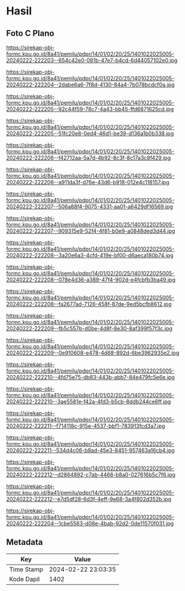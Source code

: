 # Hasil

## Foto C Plano

https://sirekap-obj-formc.kpu.go.id/8a41/pemilu/pdpr/14/01/02/20/25/1401022025005-20240222-222203--654c42e0-081b-47e7-b4cd-6d44057102e0.jpg

https://sirekap-obj-formc.kpu.go.id/8a41/pemilu/pdpr/14/01/02/20/25/1401022025005-20240222-222204--2dabe6a6-7f8d-4130-84a4-7b078bcdcf0a.jpg

https://sirekap-obj-formc.kpu.go.id/8a41/pemilu/pdpr/14/01/02/20/25/1401022025005-20240222-222205--92c44f59-78c7-4a43-bb45-ffd6871625cd.jpg

https://sirekap-obj-formc.kpu.go.id/8a41/pemilu/pdpr/14/01/02/20/25/1401022025005-20240222-222205--51fc20e8-0ed4-46d1-be39-d136a1b0b338.jpg

https://sirekap-obj-formc.kpu.go.id/8a41/pemilu/pdpr/14/01/02/20/25/1401022025005-20240222-222206--f42712aa-5a7d-4b92-8c3f-8c17a3c8f429.jpg

https://sirekap-obj-formc.kpu.go.id/8a41/pemilu/pdpr/14/01/02/20/25/1401022025005-20240222-222206--a911da3f-d76e-43d6-b918-012e4c118157.jpg

https://sirekap-obj-formc.kpu.go.id/8a41/pemilu/pdpr/14/01/02/20/25/1401022025005-20240222-222207--506a88f4-9075-4331-aa01-a6429df16569.jpg

https://sirekap-obj-formc.kpu.go.id/8a41/pemilu/pdpr/14/01/02/20/25/1401022025005-20240222-222207--909315e9-52f4-4f81-b0e9-a0848ded3d44.jpg

https://sirekap-obj-formc.kpu.go.id/8a41/pemilu/pdpr/14/01/02/20/25/1401022025005-20240222-222208--3a20e6a3-4cfd-419e-bf00-d6aeca180b74.jpg

https://sirekap-obj-formc.kpu.go.id/8a41/pemilu/pdpr/14/01/02/20/25/1401022025005-20240222-222208--078e4d36-a389-47f4-902d-e4fcbfb3ba49.jpg

https://sirekap-obj-formc.kpu.go.id/8a41/pemilu/pdpr/14/01/02/20/25/1401022025005-20240222-222208--fa2677ad-7126-458f-87de-9ed5bcfb8612.jpg

https://sirekap-obj-formc.kpu.go.id/8a41/pemilu/pdpr/14/01/02/20/25/1401022025005-20240222-222209--fb5c557b-d0be-4d8f-8e30-8af399f57f3c.jpg

https://sirekap-obj-formc.kpu.go.id/8a41/pemilu/pdpr/14/01/02/20/25/1401022025005-20240222-222209--0e910608-e478-4d68-892d-6be3962935e2.jpg

https://sirekap-obj-formc.kpu.go.id/8a41/pemilu/pdpr/14/01/02/20/25/1401022025005-20240222-222210--4fd75e75-db83-443b-abb7-84e479fc5e6e.jpg

https://sirekap-obj-formc.kpu.go.id/8a41/pemilu/pdpr/14/01/02/20/25/1401022025005-20240222-222210--3ae5581e-f42a-4fd3-b5cb-8ddb244ce6ff.jpg

https://sirekap-obj-formc.kpu.go.id/8a41/pemilu/pdpr/14/01/02/20/25/1401022025005-20240222-222211--f714118c-915e-4537-bbf1-783913fcd3a7.jpg

https://sirekap-obj-formc.kpu.go.id/8a41/pemilu/pdpr/14/01/02/20/25/1401022025005-20240222-222211--534d4c06-b8ad-45e3-8451-957463a16cb4.jpg

https://sirekap-obj-formc.kpu.go.id/8a41/pemilu/pdpr/14/01/02/20/25/1401022025005-20240222-222212--d2864892-c7ab-4466-b8a0-027616b5c7f6.jpg

https://sirekap-obj-formc.kpu.go.id/8a41/pemilu/pdpr/14/01/02/20/25/1401022025005-20240222-222212--e7d5df28-6d3f-4eff-9e68-3a4f802d352b.jpg

https://sirekap-obj-formc.kpu.go.id/8a41/pemilu/pdpr/14/01/02/20/25/1401022025005-20240222-222204--1cbe5563-d08e-4bab-92d2-0de11570f031.jpg


## Metadata

| Key        | Value               |
| ---------- | ------------------- |
| Time Stamp | 2024-02-22 23:03:35 |
| Kode Dapil | 1402                |



